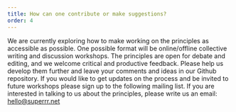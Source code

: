 ```yaml
---
title: How can one contribute or make suggestions?
order: 4
---
```

We are currently exploring how to make working on the principles as accessible as possible. One possible format will be online/offline collective writing and discussion workshops.
The principles are open for debate and editing, and we welcome critical and productive feedback. Please help us develop them further and leave your comments and ideas in our Github repository. If you would like to get updates on the process and be invited to future workshops please sign up to the following mailing list. If you are interested in talking to us about the principles, please write us an email: hello@superrr.net






